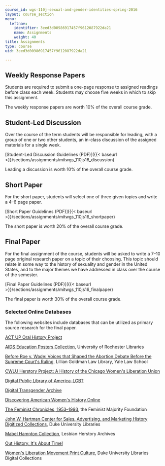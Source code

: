 ```yaml
---
course_id: wgs-110j-sexual-and-gender-identities-spring-2016
layout: course_section
menu:
  leftnav:
    identifier: 3eed3d00986917457f9612087922da21
    name: Assignments
    weight: 40
title: Assignments
type: course
uid: 3eed3d00986917457f9612087922da21

---
```


Weekly Response Papers
----------------------

Students are required to submit a one-page response to assigned readings before class each week. Students may choose five weeks in which to skip this assignment.

The weekly response papers are worth 10% of the overall course grade.

Student-Led Discussion
----------------------

Over the course of the term students will be responsible for leading, with a group of one or two other students, an in-class discussion of the assigned materials for a single week.

[Student-Led Discussion Guidelines (PDF)]({{< baseurl >}}/sections/assignments/mitwgs_110js16_discussion)

Leading a discussion is worth 10% of the overall course grade.

Short Paper
-----------

For the short paper, students will select one of three given topics and write a 4–6 page paper.

[Short Paper Guidelines (PDF)]({{< baseurl >}}/sections/assignments/mitwgs_110js16_shortpaper)

The short paper is worth 20% of the overall course grade.

Final Paper
-----------

For the final assignment of the course, students will be asked to write a 7–10 page original research paper on a topic of their choosing. This topic should relate in some way to the history of sexuality and gender in the United States, and to the major themes we have addressed in class over the course of the semester.

[Final Paper Guidelines (PDF)]({{< baseurl >}}/sections/assignments/mitwgs_110js16_finalpaper)

The final paper is worth 30% of the overall course grade.

### Selected Online Databases

The following websites include databases that can be utilized as primary source research for the final paper.

[ACT UP Oral History Project](http://www.actuporalhistory.org/interviews/index.html)

[AIDS Education Posters Collection](http://aep.lib.rochester.edu/), University of Rochester Libraries

[Before Roe v. Wade: Voices that Shaped the Abortion Debate Before the Supreme Court's Ruling](http://documents.law.yale.edu/before-roe), Lillian Goldman Law Library, Yale Law School

[CWLU Herstory Project: A History of the Chicago Women's Liberation Union](http://www.cwluherstory.org/)

[Digital Public Library of America–LGBT](https://dp.la/search?q=lgbt&subject%5b%5d=LGBT&utf8=%E2%9C%93)

[Digital Transgender Archive](https://www.digitaltransgenderarchive.net/)

[Discovering American Women's History Online](http://digital.mtsu.edu/cdm/landingpage/collection/women)

[The Feminist Chronicles, 1953–1993](https://www.feminist.org/research/chronicles/chronicl.html), the Feminist Majority Foundation

[John W. Hartman Center for Sales, Advertising, and Marketing History Digitized Collections](http://library.duke.edu/rubenstein/hartman/digitized), Duke University Libraries

[Mabel Hampton Collection](http://herstories.prattinfoschool.nyc/omeka/collections/show/29), Lesbian Herstory Archives

[Out History: It's About Time!](http://www.outhistory.org/)

[Women's Liberation Movement Print Culture](http://library.duke.edu/digitalcollections/wlmpc/), Duke University Libraries Digital Collections